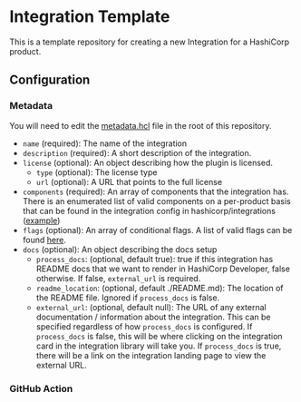 # Integration Template

This is a template repository for creating a new Integration for a HashiCorp product.

## Configuration

### Metadata

You will need to edit the [metadata.hcl](/metadata.hcl) file in the root of this repository.

- `name` (required): The name of the integration
- `description` (required): A short description of the integration.
- `license` (optional): An object describing how the plugin is licensed.
  - `type` (optional): The license type
  - `url` (optional): A URL that points to the full license
- `components` (required): An array of components that the integration has. There is an enumerated list of valid components on a per-product basis that can be found in the integration config in hashicorp/integrations ([example](https://github.com/hashicorp/integrations/blob/main/packer/_config.hcl))
- `flags` (optional): An array of conditional flags. A list of valid flags can be found [here](https://github.com/hashicorp/integrations/blob/main/flags.hcl).
- `docs` (optional): An object describing the docs setup
  - `process_docs`: (optional, default true): true if this integration has README docs that we want to render in HashiCorp Developer, false otherwise. If false, `external_url` is required.
  - `readme_location`: (optional, default ./README.md): The location of the README file.  Ignored if `process_docs` is false.
  - `external_url`: (optional, default null): The URL of any external documentation / information about the integration.  This can be specified regardless of how `process_docs` is configured.  If `process_docs` is false, this will be where clicking on the integration card in the integration library will take you.  If `process_docs` is true, there will be a link on the integration landing page to view the external URL.

### GitHub Action


